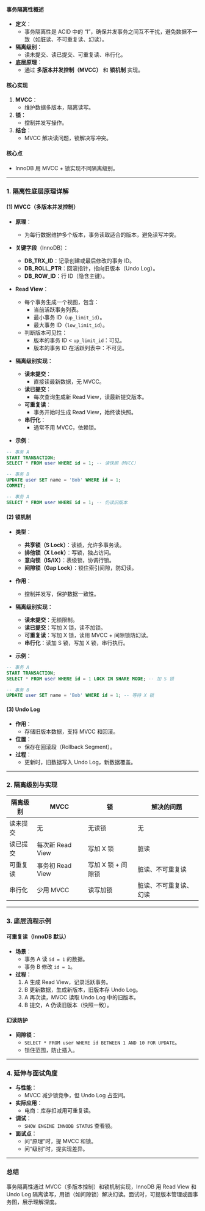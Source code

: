 
#### 事务隔离性概述
- **定义**：
  - 事务隔离性是 ACID 中的 “I”，确保并发事务之间互不干扰，避免数据不一致（如脏读、不可重复读、幻读）。
- **隔离级别**：
  - 读未提交、读已提交、可重复读、串行化。
- **底层原理**：
  - 通过 **多版本并发控制（MVCC）** 和 **锁机制** 实现。

#### 核心实现
1. **MVCC**：
   - 维护数据多版本，隔离读写。
2. **锁**：
   - 控制并发写操作。
3. **结合**：
   - MVCC 解决读问题，锁解决写冲突。

#### 核心点
- InnoDB 用 MVCC + 锁实现不同隔离级别。

---

### 1. 隔离性底层原理详解
#### (1) MVCC（多版本并发控制）
- **原理**：
  - 为每行数据维护多个版本，事务读取适合的版本，避免读写冲突。
- **关键字段**（InnoDB）：
  - **DB_TRX_ID**：记录创建或最后修改的事务 ID。
  - **DB_ROLL_PTR**：回滚指针，指向旧版本（Undo Log）。
  - **DB_ROW_ID**：行 ID（隐含主键）。
- **Read View**：
  - 每个事务生成一个视图，包含：
    - 当前活跃事务列表。
    - 最小事务 ID（`up_limit_id`）。
    - 最大事务 ID（`low_limit_id`）。
  - 判断版本可见性：
    - 版本的事务 ID < `up_limit_id`：可见。
    - 版本的事务 ID 在活跃列表中：不可见。

- **隔离级别实现**：
  - **读未提交**：
    - 直接读最新数据，无 MVCC。
  - **读已提交**：
    - 每次查询生成新 Read View，读最新提交版本。
  - **可重复读**：
    - 事务开始时生成 Read View，始终读快照。
  - **串行化**：
    - 通常不用 MVCC，依赖锁。

- **示例**：
```sql
-- 事务 A
START TRANSACTION;
SELECT * FROM user WHERE id = 1; -- 读快照（MVCC）

-- 事务 B
UPDATE user SET name = 'Bob' WHERE id = 1;
COMMIT;

-- 事务 A
SELECT * FROM user WHERE id = 1; -- 仍读旧版本
```

#### (2) 锁机制
- **类型**：
  - **共享锁（S Lock）**：读锁，允许多事务读。
  - **排他锁（X Lock）**：写锁，独占访问。
  - **意向锁（IS/IX）**：表级锁，协调行锁。
  - **间隙锁（Gap Lock）**：锁住索引间隙，防幻读。
- **作用**：
  - 控制并发写，保护数据一致性。
- **隔离级别实现**：
  - **读未提交**：无锁限制。
  - **读已提交**：写加 X 锁，读不加锁。
  - **可重复读**：写加 X 锁，读用 MVCC + 间隙锁防幻读。
  - **串行化**：读加 S 锁，写加 X 锁，串行执行。

- **示例**：
```sql
-- 事务 A
START TRANSACTION;
SELECT * FROM user WHERE id = 1 LOCK IN SHARE MODE; -- 加 S 锁

-- 事务 B
UPDATE user SET name = 'Bob' WHERE id = 1; -- 等待 X 锁
```

#### (3) Undo Log
- **作用**：
  - 存储旧版本数据，支持 MVCC 和回滚。
- **位置**：
  - 保存在回滚段（Rollback Segment）。
- **过程**：
  - 更新时，旧数据写入 Undo Log，新数据覆盖。

---

### 2. 隔离级别与实现
| **隔离级别**    | **MVCC**         | **锁**             | **解决的问题**       |
|-----------------|------------------|--------------------|----------------------|
| 读未提交        | 无               | 无读锁             | 无                  |
| 读已提交        | 每次新 Read View | 写加 X 锁          | 脏读                |
| 可重复读        | 事务初 Read View | 写加 X 锁 + 间隙锁 | 脏读、不可重复读    |
| 串行化          | 少用 MVCC        | 读写加锁           | 脏读、不可重复读、幻读 |

---

### 3. 底层流程示例
#### 可重复读（InnoDB 默认）
- **场景**：
  - 事务 A 读 `id = 1` 的数据。
  - 事务 B 修改 `id = 1`。
- **过程**：
  1. A 生成 Read View，记录活跃事务。
  2. B 更新数据，生成新版本，旧版本存 Undo Log。
  3. A 再次读，MVCC 读取 Undo Log 中的旧版本。
  4. B 提交，A 仍读旧版本（快照一致）。

#### 幻读防护
- **间隙锁**：
  - `SELECT * FROM user WHERE id BETWEEN 1 AND 10 FOR UPDATE`。
  - 锁住范围，防止插入。

---

### 4. 延伸与面试角度
- **与性能**：
  - MVCC 减少锁竞争，但 Undo Log 占空间。
- **实际应用**：
  - 电商：库存扣减用可重复读。
- **调试**：
  - `SHOW ENGINE INNODB STATUS` 查看锁。
- **面试点**：
  - 问“原理”时，提 MVCC 和锁。
  - 问“级别”时，提实现差异。

---

### 总结
事务隔离性通过 MVCC（多版本控制）和锁机制实现，InnoDB 用 Read View 和 Undo Log 隔离读写，用锁（如间隙锁）解决幻读。面试时，可提版本管理或画事务图，展示理解深度。